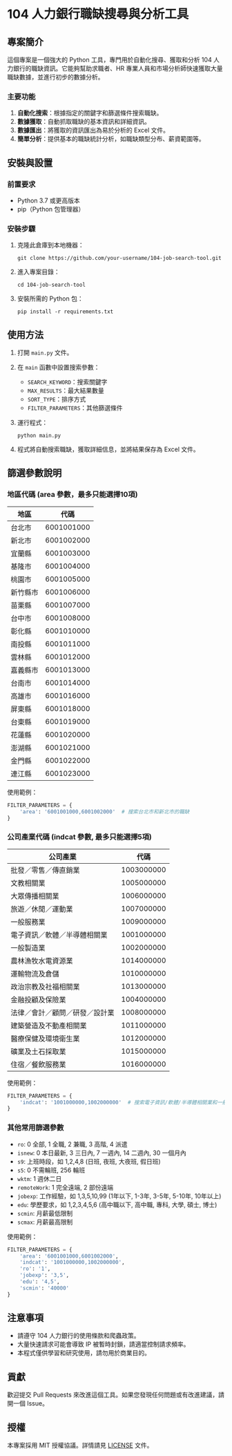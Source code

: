 # 104 人力銀行職缺搜尋與分析工具

## 專案簡介

這個專案是一個強大的 Python 工具，專門用於自動化搜尋、獲取和分析 104 人力銀行的職缺資訊。它能夠幫助求職者、HR 專業人員和市場分析師快速獲取大量職缺數據，並進行初步的數據分析。

### 主要功能

1. **自動化搜索**：根據指定的關鍵字和篩選條件搜索職缺。
2. **數據獲取**：自動抓取職缺的基本資訊和詳細資訊。
3. **數據匯出**：將獲取的資訊匯出為易於分析的 Excel 文件。
4. **簡單分析**：提供基本的職缺統計分析，如職缺類型分布、薪資範圍等。

## 安裝與設置

### 前置要求

- Python 3.7 或更高版本
- pip（Python 包管理器）

### 安裝步驟

1. 克隆此倉庫到本地機器：
   ```
   git clone https://github.com/your-username/104-job-search-tool.git
   ```

2. 進入專案目錄：
   ```
   cd 104-job-search-tool
   ```

3. 安裝所需的 Python 包：
   ```
   pip install -r requirements.txt
   ```

## 使用方法

1. 打開 `main.py` 文件。

2. 在 `main` 函數中設置搜索參數：
   - `SEARCH_KEYWORD`：搜索關鍵字
   - `MAX_RESULTS`：最大結果數量
   - `SORT_TYPE`：排序方式
   - `FILTER_PARAMETERS`：其他篩選條件

3. 運行程式：
   ```
   python main.py
   ```

4. 程式將自動搜索職缺，獲取詳細信息，並將結果保存為 Excel 文件。

## 篩選參數說明

### 地區代碼 (area 參數，最多只能選擇10項)

| 地區 | 代碼 |
|------|------|
| 台北市 | 6001001000 |
| 新北市 | 6001002000 |
| 宜蘭縣 | 6001003000 |
| 基隆市 | 6001004000 |
| 桃園市 | 6001005000 |
| 新竹縣市 | 6001006000 |
| 苗栗縣 | 6001007000 |
| 台中市 | 6001008000 |
| 彰化縣 | 6001010000 |
| 南投縣 | 6001011000 |
| 雲林縣 | 6001012000 |
| 嘉義縣市 | 6001013000 |
| 台南市 | 6001014000 |
| 高雄市 | 6001016000 |
| 屏東縣 | 6001018000 |
| 台東縣 | 6001019000 |
| 花蓮縣 | 6001020000 |
| 澎湖縣 | 6001021000 |
| 金門縣 | 6001022000 |
| 連江縣 | 6001023000 |

使用範例：
```python
FILTER_PARAMETERS = {
    'area': '6001001000,6001002000'  # 搜索台北市和新北市的職缺
}
```

### 公司產業代碼 (indcat 參數, 最多只能選擇5項)

| 公司產業 | 代碼 |
|----------|------|
| 批發／零售／傳直銷業 | 1003000000 |
| 文教相關業 | 1005000000 |
| 大眾傳播相關業 | 1006000000 |
| 旅遊／休閒／運動業 | 1007000000 |
| 一般服務業 | 1009000000 |
| 電子資訊／軟體／半導體相關業 | 1001000000 |
| 一般製造業 | 1002000000 |
| 農林漁牧水電資源業 | 1014000000 |
| 運輸物流及倉儲 | 1010000000 |
| 政治宗教及社福相關業 | 1013000000 |
| 金融投顧及保險業 | 1004000000 |
| 法律／會計／顧問／研發／設計業 | 1008000000 |
| 建築營造及不動產相關業 | 1011000000 |
| 醫療保健及環境衛生業 | 1012000000 |
| 礦業及土石採取業 | 1015000000 |
| 住宿／餐飲服務業 | 1016000000 |

使用範例：
```python
FILTER_PARAMETERS = {
    'indcat': '1001000000,1002000000'  # 搜索電子資訊/軟體/半導體相關業和一般製造業的職缺
}
```

### 其他常用篩選參數

- `ro`: 0 全部, 1 全職, 2 兼職, 3 高階, 4 派遣
- `isnew`: 0 本日最新, 3 三日內, 7 一週內, 14 二週內, 30 一個月內
- `s9`: 上班時段，如 1,2,4,8 (日班, 夜班, 大夜班, 假日班)
- `s5`: 0 不需輪班, 256 輪班
- `wktm`: 1 週休二日
- `remoteWork`: 1 完全遠端, 2 部份遠端
- `jobexp`: 工作經驗，如 1,3,5,10,99 (1年以下, 1-3年, 3-5年, 5-10年, 10年以上)
- `edu`: 學歷要求，如 1,2,3,4,5,6 (高中職以下, 高中職, 專科, 大學, 碩士, 博士)
- `scmin`: 月薪最低限制
- `scmax`: 月薪最高限制

使用範例：
```python
FILTER_PARAMETERS = {
    'area': '6001001000,6001002000',
    'indcat': '1001000000,1002000000',
    'ro': '1',
    'jobexp': '3,5',
    'edu': '4,5',
    'scmin': '40000'
}
```

## 注意事項

- 請遵守 104 人力銀行的使用條款和爬蟲政策。
- 大量快速請求可能會導致 IP 被暫時封鎖，請適當控制請求頻率。
- 本程式僅供學習和研究使用，請勿用於商業目的。

## 貢獻

歡迎提交 Pull Requests 來改進這個工具。如果您發現任何問題或有改進建議，請開一個 Issue。

## 授權

本專案採用 MIT 授權協議。詳情請見 [LICENSE](LICENSE) 文件。
